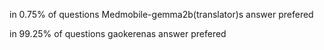 in 0.75% of questions Medmobile-gemma2b(translator)s answer prefered

in 99.25% of questions gaokerenas answer prefered
